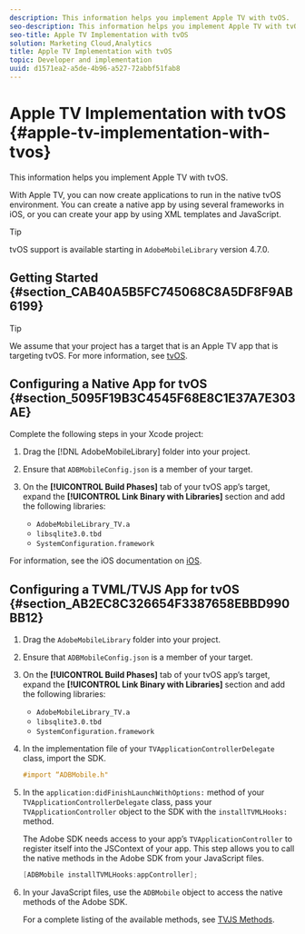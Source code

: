 ```yaml
---
description: This information helps you implement Apple TV with tvOS.
seo-description: This information helps you implement Apple TV with tvOS.
seo-title: Apple TV Implementation with tvOS
solution: Marketing Cloud,Analytics
title: Apple TV Implementation with tvOS
topic: Developer and implementation
uuid: d1571ea2-a5de-4b96-a527-72abbf51fab8
---
```


# Apple TV Implementation with tvOS {#apple-tv-implementation-with-tvos}

This information helps you implement Apple TV with tvOS.

With Apple TV, you can now create applications to run in the native tvOS environment. You can create a native app by using several frameworks in iOS, or you can create your app by using XML templates and JavaScript.

>[!TIP]
>
>tvOS support is available starting in `AdobeMobileLibrary` version 4.7.0.

## Getting Started {#section_CAB40A5B5FC745068C8A5DF8F9AB6199}

>[!TIP]
>
>We assume that your project has a target that is an Apple TV app that is targeting tvOS. For more information, see [tvOS](https://developer.apple.com/tvos/documentation/).

## Configuring a Native App for tvOS {#section_5095F19B3C4545F68E8C1E37A7E303AE}

Complete the following steps in your Xcode project:

1. Drag the [!DNL AdobeMobileLibrary] folder into your project. 
1. Ensure that `ADBMobileConfig.json` is a member of your target. 
1. On the **[!UICONTROL Build Phases]** tab of your tvOS app’s target, expand the **[!UICONTROL Link Binary with Libraries]** section and add the following libraries:

   * `AdobeMobileLibrary_TV.a` 
   * `libsqlite3.0.tbd`
   * `SystemConfiguration.framework`

For information, see the iOS documentation on [iOS](https://developer.apple.com/ios/resources/).

## Configuring a TVML/TVJS App for tvOS {#section_AB2EC8C326654F3387658EBBD990BB12}

1. Drag the `AdobeMobileLibrary` folder into your project. 
1. Ensure that `ADBMobileConfig.json` is a member of your target. 
1. On the **[!UICONTROL Build Phases]** tab of your tvOS app’s target, expand the **[!UICONTROL Link Binary with Libraries]** section and add the following libraries:

    * `AdobeMobileLibrary_TV.a` 
    * `libsqlite3.0.tbd` 
    * `SystemConfiguration.framework`

1. In the implementation file of your `TVApplicationControllerDelegate` class, import the SDK.

   ```objective-c
   #import “ADBMobile.h"
   ```

1. In the `application:didFinishLaunchWithOptions:` method of your `TVApplicationControllerDelegate` class, pass your `TVApplicationController` object to the SDK with the `installTVMLHooks:` method.

   The Adobe SDK needs access to your app’s `TVApplicationController` to register itself into the JSContext of your app. This step allows you to call the native methods in the Adobe SDK from your JavaScript files.

   ```objective-c
   [ADBMobile installTVMLHooks:appController];
   ```

1. In your JavaScript files, use the `ADBMobile` object to access the native methods of the Adobe SDK.

   For a complete listing of the available methods, see [TVJS Methods](/help/ios/apple-tv-implementation-tvos/tvjs-methods.md).

